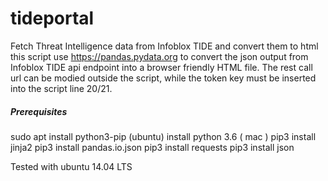 # tideportal
Fetch Threat Intelligence data from Infoblox TIDE and convert them to html
this script use https://pandas.pydata.org to convert the json output from Infoblox TIDE api endpoint into a browser friendly HTML file. 
The rest call url can be modied outside the script, while the token key must be inserted into the script line 20/21.

##### Prerequisites
sudo apt install python3-pip (ubuntu)
install python 3.6 ( mac )
pip3 install jinja2
pip3 install pandas.io.json
pip3 install requests
pip3 install json

Tested with ubuntu 14.04 LTS